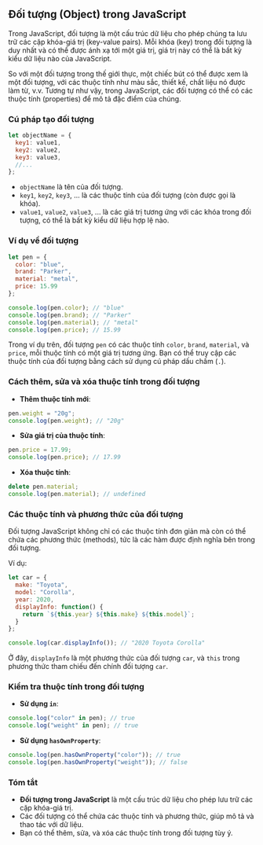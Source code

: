 ## Đối tượng (Object) trong JavaScript

Trong JavaScript, đối tượng là một cấu trúc dữ liệu cho phép chúng ta lưu trữ các cặp khóa-giá trị (key-value pairs). Mỗi khóa (key) trong đối tượng là duy nhất và có thể được ánh xạ tới một giá trị, giá trị này có thể là bất kỳ kiểu dữ liệu nào của JavaScript. 

So với một đối tượng trong thế giới thực, một chiếc bút có thể được xem là một đối tượng, với các thuộc tính như màu sắc, thiết kế, chất liệu nó được làm từ, v.v. Tương tự như vậy, trong JavaScript, các đối tượng có thể có các thuộc tính (properties) để mô tả đặc điểm của chúng.

### Cú pháp tạo đối tượng

```javascript
let objectName = {
  key1: value1,
  key2: value2,
  key3: value3,
  //...
};
```

- `objectName` là tên của đối tượng.
- `key1`, `key2`, `key3`, ... là các thuộc tính của đối tượng (còn được gọi là khóa).
- `value1`, `value2`, `value3`, ... là các giá trị tương ứng với các khóa trong đối tượng, có thể là bất kỳ kiểu dữ liệu hợp lệ nào.

### Ví dụ về đối tượng

```javascript
let pen = {
  color: "blue",
  brand: "Parker",
  material: "metal",
  price: 15.99
};

console.log(pen.color); // "blue"
console.log(pen.brand); // "Parker"
console.log(pen.material); // "metal"
console.log(pen.price); // 15.99
```

Trong ví dụ trên, đối tượng `pen` có các thuộc tính `color`, `brand`, `material`, và `price`, mỗi thuộc tính có một giá trị tương ứng. Bạn có thể truy cập các thuộc tính của đối tượng bằng cách sử dụng cú pháp dấu chấm (`.`).

### Cách thêm, sửa và xóa thuộc tính trong đối tượng

- **Thêm thuộc tính mới**:

```javascript
pen.weight = "20g";
console.log(pen.weight); // "20g"
```

- **Sửa giá trị của thuộc tính**:

```javascript
pen.price = 17.99;
console.log(pen.price); // 17.99
```

- **Xóa thuộc tính**:

```javascript
delete pen.material;
console.log(pen.material); // undefined
```

### Các thuộc tính và phương thức của đối tượng

Đối tượng JavaScript không chỉ có các thuộc tính đơn giản mà còn có thể chứa các phương thức (methods), tức là các hàm được định nghĩa bên trong đối tượng.

Ví dụ:

```javascript
let car = {
  make: "Toyota",
  model: "Corolla",
  year: 2020,
  displayInfo: function() {
    return `${this.year} ${this.make} ${this.model}`;
  }
};

console.log(car.displayInfo()); // "2020 Toyota Corolla"
```

Ở đây, `displayInfo` là một phương thức của đối tượng `car`, và `this` trong phương thức tham chiếu đến chính đối tượng `car`.

### Kiểm tra thuộc tính trong đối tượng

- **Sử dụng `in`**:

```javascript
console.log("color" in pen); // true
console.log("weight" in pen); // true
```

- **Sử dụng `hasOwnProperty`**:

```javascript
console.log(pen.hasOwnProperty("color")); // true
console.log(pen.hasOwnProperty("weight")); // false
```

### Tóm tắt

- **Đối tượng trong JavaScript** là một cấu trúc dữ liệu cho phép lưu trữ các cặp khóa-giá trị.
- Các đối tượng có thể chứa các thuộc tính và phương thức, giúp mô tả và thao tác với dữ liệu.
- Bạn có thể thêm, sửa, và xóa các thuộc tính trong đối tượng tùy ý.